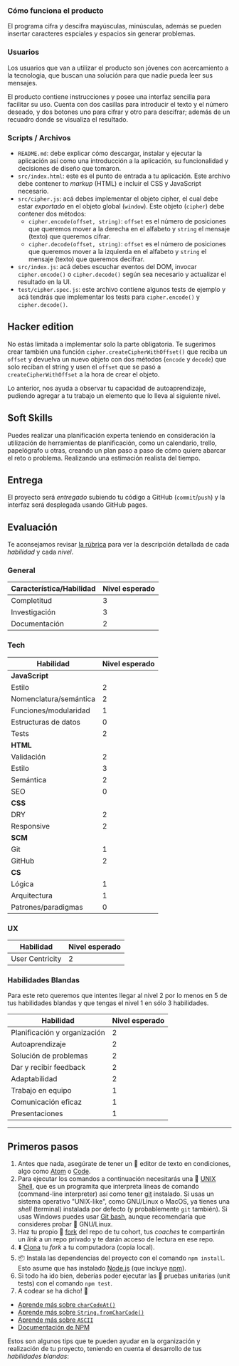 ### Cómo funciona el producto

El programa cifra y descifra mayúsculas, minúsculas, además se pueden insertar
caracteres espciales y espacios sin generar problemas.

### Usuarios

Los usuarios que van a utilizar el producto son jóvenes con acercamiento a  
la tecnologia, que buscan una solución para que nadie pueda leer sus mensajes.

El producto contiene instrucciones y posee una interfaz sencilla para facilitar
su uso. Cuenta con dos casillas para introducir el texto y el número deseado, y
dos botones uno para cifrar y otro para descifrar; además de un recuadro donde
se visualiza el resultado.


### Scripts / Archivos

* `README.md`: debe explicar cómo descargar, instalar y ejecutar la aplicación
  así como una introducción a la aplicación, su funcionalidad y decisiones de
  diseño que tomaron.
* `src/index.html`: este es el punto de entrada a tu aplicación. Este archivo
  debe contener to _markup_ (HTML) e incluir el CSS y JavaScript necesario.
* `src/cipher.js`: acá debes implementar el objeto cipher, el cual debe estar
  _exportado_ en el objeto global (`window`). Este objeto (`cipher`) debe
  contener dos métodos:
  - `cipher.encode(offset, string)`: `offset` es el número de posiciones que
    queremos mover a la derecha en el alfabeto y `string` el mensaje (texto)
    que queremos cifrar.
  - `cipher.decode(offset, string)`: `offset` es el número de posiciones que
    queremos mover a la izquierda en el alfabeto y `string` el mensaje
    (texto) que queremos decifrar.
* `src/index.js`: acá debes escuchar eventos del DOM, invocar `cipher.encode()`
  o `cipher.decode()` según sea necesario y actualizar el resultado en la UI.
* `test/cipher.spec.js`: este archivo contiene algunos tests de ejemplo y acá
  tendrás que implementar los tests para `cipher.encode()` y `cipher.decode()`.

## Hacker edition

No estás limitada a implementar solo la parte obligatoria. Te sugerimos crear
también una función `cipher.createCipherWithOffset()` que reciba un `offset` y
devuelva un nuevo objeto con dos métodos (`encode` y `decode`) que solo reciban
el string y usen el `offset` que se pasó a `createCipherWithOffset` a la hora
de crear el objeto.

Lo anterior, nos ayuda a observar tu capacidad de autoaprendizaje, pudiendo
agregar a tu trabajo un elemento que lo lleva al siguiente nivel.


## Soft Skills

Puedes realizar una planificación experta teniendo en consideración la utilización de herramientas de planificación, como
un calendario, trello, papelógrafo u otras, creando un plan paso a paso de cómo
quiere abarcar el reto o problema. Realizando una estimación realista del
tiempo.

## Entrega

El proyecto será _entregado_ subiendo tu código a GitHub (`commit`/`push`) y la
interfaz será desplegada usando GitHub pages.

## Evaluación

Te aconsejamos revisar [la rúbrica](https://docs.google.com/spreadsheets/d/e/2PACX-1vSkQy1waRpQ-16sn7VogiDTy-Fz5e7OSZSYUCiHC_bkLAKYewr4L8pWJ_BG210PeULe-TjLScNQQT_x/pubhtml#)
para ver la descripción detallada de cada _habilidad_ y cada _nivel_.

### General

| Característica/Habilidad | Nivel esperado |
|--------------------------|----------------|
| Completitud | 3
| Investigación | 3
| Documentación | 2

### Tech

| Habilidad | Nivel esperado |
|-----------|----------------|
| **JavaScript** | |
| Estilo | 2
| Nomenclatura/semántica | 2
| Funciones/modularidad | 1
| Estructuras de datos | 0
| Tests | 2
| **HTML** | |
| Validación | 2
| Estilo | 3
| Semántica | 2
| SEO | 0
| **CSS** | |
| DRY | 2
| Responsive | 2
| **SCM** | |
| Git | 1
| GitHub | 2
| **CS** | |
| Lógica | 1
| Arquitectura | 1
| Patrones/paradigmas | 0

### UX

| Habilidad | Nivel esperado |
|-----------|----------------|
| User Centricity | 2 |

### Habilidades Blandas

Para este reto queremos que intentes llegar al nivel 2 por lo menos en 5 de tus
habilidades blandas y que tengas el nivel 1 en sólo 3 habilidades.

| Habilidad | Nivel esperado |
|-----------|----------------|
| Planificación y organización | 2
| Autoaprendizaje | 2
| Solución de problemas | 2
| Dar y recibir feedback | 2
| Adaptabilidad | 2
| Trabajo en equipo | 1
| Comunicación eficaz | 1
| Presentaciones | 1

***

## Primeros pasos

1. Antes que nada, asegúrate de tener un :pencil: editor de texto en
   condiciones, algo como [Atom](https://atom.io/) o
   [Code](https://code.visualstudio.com/).
2. Para ejecutar los comandos a continuación necesitarás una :shell:
   [UNIX Shell](https://github.com/Laboratoria/curricula-js/tree/v2.x/topics/shell),
   que es un programita que interpreta líneas de comando (command-line
   interpreter) así como tener [git](https://github.com/Laboratoria/curricula-js/tree/v2.x/topics/scm/01-git)
   instalado. Si usas un sistema operativo "UNIX-like", como GNU/Linux o MacOS,
   ya tienes una _shell_ (terminal) instalada por defecto (y probablemente `git`
   también). Si usas Windows puedes usar [Git bash](https://git-scm.com/download/win),
   aunque recomendaría que consideres probar :penguin: GNU/Linux.
3. Haz tu propio :fork_and_knife: [fork](https://help.github.com/articles/fork-a-repo/)
   del repo de tu cohort, tus _coaches_ te compartirán un _link_ a un repo
   privado y te darán acceso de lectura en ese repo.
4. :arrow_down: [Clona](https://help.github.com/articles/cloning-a-repository/)
   tu _fork_ a tu computadora (copia local).
5. 📦 Instala las dependencias del proyecto con el comando `npm
   install`. Esto asume que has instalado [Node.js](https://nodejs.org/) (que
   incluye [npm](https://docs.npmjs.com/)).
6. Si todo ha ido bien, deberías poder ejecutar las :traffic_light:
   pruebas unitarias (unit tests) con el comando `npm test`.
7. A codear se ha dicho! :rocket:


* [Aprende más sobre `charCodeAt()`](https://developer.mozilla.org/es/docs/Web/JavaScript/Referencia/Objetos_globales/String/charCodeAt)
* [Aprende más sobre `String.fromCharCode()`](https://developer.mozilla.org/es/docs/Web/JavaScript/Referencia/Objetos_globales/String/fromCharCode)
* [Aprende más sobre `ASCII`](http://conceptodefinicion.de/ascii/)
* [Documentación de NPM](https://docs.npmjs.com/)

Estos son algunos tips que te pueden ayudar en la organización y realización de
tu proyecto, teniendo en cuenta el desarrollo de tus _habilidades blandas_:
